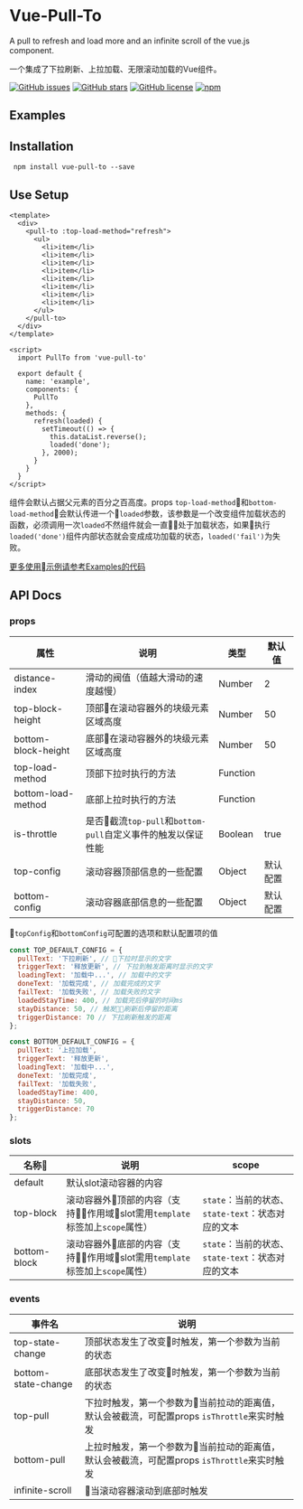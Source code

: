 # Vue-Pull-To
A pull to refresh and load more and an infinite scroll of the vue.js component.

一个集成了下拉刷新、上拉加载、无限滚动加载的Vue组件。

[![GitHub issues](https://img.shields.io/github/issues/stackjie/vue-pull-to.svg)](https://github.com/stackjie/vue-pull-to/issues)
[![GitHub stars](https://img.shields.io/github/stars/stackjie/vue-pull-to.svg)](https://github.com/stackjie/vue-pull-to/stargazers)
[![GitHub license](https://img.shields.io/badge/license-MIT-blue.svg)](https://github.com/stackjie/vue-pull-to/master/LICENSE)
[![npm](https://img.shields.io/npm/v/vue-pull-to.svg)](https://www.npmjs.com/package/vue-pull-to)

## Examples


## Installation
```
 npm install vue-pull-to --save
```

## Use Setup
``` vue
<template>
  <div>
    <pull-to :top-load-method="refresh">
      <ul>
        <li>item</li>
        <li>item</li>
        <li>item</li>
        <li>item</li>
        <li>item</li>
        <li>item</li>
        <li>item</li>
        <li>item</li>
      </ul>
    </pull-to>
  </div> 
</template>

<script>
  import PullTo from 'vue-pull-to'
  
  export default {
    name: 'example',
    components: {
      PullTo
    },
    methods: {
      refresh(loaded) {
        setTimeout(() => {
          this.dataList.reverse();
          loaded('done');
        }, 2000);
      }
    }
  }
</script>
 ```
 组件会默认占据父元素的百分之百高度。props `top-load-method`和`bottom-load-method`会默认传进一个`loaded`参数，该参数是一个改变组件加载状态的函数，必须调用一次`loaded`不然组件就会一直处于加载状态，如果执行`loaded('done')`组件内部状态就会变成成功加载的状态，`loaded('fail')`为失败。

 [更多使用示例请参考Examples的代码](https://github.com/stackjie/vue-pull-to/tree/master/examples)
 
 ## API Docs
 
 ### props
| 属性 | 说明 | 类型 | 默认值 |
| --- | --- | --- | --- | 
| distance-index | 滑动的阀值（值越大滑动的速度越慢） | Number | 2 |
| top-block-height | 顶部在滚动容器外的块级元素区域高度 | Number | 50 |
| bottom-block-height | 底部在滚动容器外的块级元素区域高度 | Number | 50 |
| top-load-method | 顶部下拉时执行的方法 | Function | |
| bottom-load-method | 底部上拉时执行的方法 | Function | |
| is-throttle | 是否截流`top-pull`和`bottom-pull`自定义事件的触发以保证性能 | Boolean | true |
| top-config | 滚动容器顶部信息的一些配置 | Object | 默认配置 |
| bottom-config | 滚动容器底部信息的一些配置 | Object | 默认配置 |

`topConfig`和`bottomConfig`可配置的选项和默认配置项的值
``` javascript
const TOP_DEFAULT_CONFIG = {
  pullText: '下拉刷新', // 下拉时显示的文字
  triggerText: '释放更新', // 下拉到触发距离时显示的文字
  loadingText: '加载中...', // 加载中的文字
  doneText: '加载完成', // 加载完成的文字
  failText: '加载失败', // 加载失败的文字
  loadedStayTime: 400, // 加载完后停留的时间ms
  stayDistance: 50, // 触发刷新后停留的距离
  triggerDistance: 70 // 下拉刷新触发的距离
};

const BOTTOM_DEFAULT_CONFIG = {
  pullText: '上拉加载',
  triggerText: '释放更新',
  loadingText: '加载中...',
  doneText: '加载完成',
  failText: '加载失败',
  loadedStayTime: 400,
  stayDistance: 50,
  triggerDistance: 70
};
```
 ### slots
| 名称 | 说明 | scope |
| --- | --- | --- |
| default | 默认slot滚动容器的内容 |
| top-block | 滚动容器外顶部的内容（支持作用域slot需用`template`标签加上`scope`属性）| `state`：当前的状态、`state-text`：状态对应的文本 |
| bottom-block | 滚动容器外底部的内容（支持作用域slot需用`template`标签加上`scope`属性）| `state`：当前的状态、`state-text`：状态对应的文本 |

 ### events
| 事件名 | 说明 |
| --- | --- |
| top-state-change | 顶部状态发生了改变时触发，第一个参数为当前的状态 |
| bottom-state-change | 底部状态发生了改变时触发，第一个参数为当前的状态 |
| top-pull | 下拉时触发，第一个参数为当前拉动的距离值，默认会被截流，可配置props `isThrottle`来实时触发 |
| bottom-pull | 上拉时触发，第一个参数为当前拉动的距离值，默认会被截流，可配置props `isThrottle`来实时触发 |
| infinite-scroll | 当滚动容器滚动到底部时触发 |
